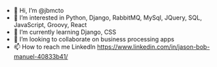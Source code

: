 - 👋 Hi, I’m @jbmcto
- 👀 I’m interested in Python, Django, RabbitMQ, MySql, JQuery, SQL, JavaScript, Groovy, React
- 🌱 I’m currently learning Django, CSS
- 💞️ I’m looking to collaborate on business processing apps
- 📫 How to reach me LinkedIn https://www.linkedin.com/in/jason-bob-manuel-40833b41/

<!---
jbmcto/jbmcto is a ✨ special ✨ repository because its `README.md` (this file) appears on your GitHub profile.
You can click the Preview link to take a look at your changes.
--->
